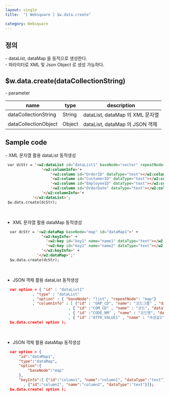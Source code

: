 ```yaml
---
layout: single
title:  "[ Websquare ] $w.data.create"

category: Websquare
---
```



<h2>정의</h2>
- dataList, dataMap 을 동적으로 생성한다.<br>
- 파라미터로 XML 및 Json Object 로 생성 가능하다.

<h2>$w.data.create(dataCollectionString)</h2>
- parameter

|<center>name<center>|<center>type<center>|<center>description<center>|
|---|---|---|
|dataCollectionString|String|dataList, dataMap 의 XML 문자열|
|dataCollectionObject|Object|dataList, dataMap 의 JSON 객체|

<h2>Sample code</h2>
- XML 문자열 활용 dataList 동적생성

```html
 var dcStr = '<w2:dataList id="dataList1" baseNode="vector" repeatNode="item" valueNode=""> '+ 
                '<w2:columnInfo>'+ 
                    '<w2:column id="OrderID" dataType="text"></w2:column>'+ 
                    '<w2:column id="CustomerID" dataType="text"></w2:column>'+ 
                    '<w2:column id="EmployeeID" dataType="text"></w2:column>'+ 
                    '<w2:column id="OrderDate" dataType="text"></w2:column>'+ 
                '</w2:columnInfo>'+ 
            '</w2:dataList>'; 
 $w.data.create(dcStr); 
```
<br>

- XML 문자열 활용 dataMap 동적생성

```html
  var dcStr = '<w2:dataMap baseNode="map" id="dataMap1">' + 
                '<w2:keyInfo>' + 
                  '<w2:key id="key1" name="name1" dataType="text"></w2:key>' + 
                  '<w2:key id="key2" name="name2" dataType="text"></w2:key>' + 
                '</w2:keyInfo>' + 
              '</w2:dataMap>';' 
  $w.data.create(dcStr); 
```
<br>

- JSON 객체 활용 dataList 동적생성

```json
  var option = { "id" : "dataList1" 
            , "type" : "dataList" 
            , "option" : { "baseNode": "list", "repeatNode": "map"} 
            , "columnInfo" : [ {"id" : "GRP_CD", "name": "코드그룹" , "dataType" :"text" } 
                            , { "id" :"COM_CD" , "name" : "코드", "dataType" :"text" } 
                            , { "id" :"CODE_NM" , "name" : "코드명", "dataType" :"text" } 
                            , { "id" :"ATTR_VALUE1" , "name" : "속성값1", "dataType" :"text" } ] }; 
  $w.data.create( option ); 
```
<br>

- JSON 객체 활용 dataMap 동적생성

```json
  var option = { 
      "id":"dataMap1", 
      "type":"dataMap", 
      "option":{ 
          "baseNode":"map" 
      }, 
      "keyInfo":[ {"id":"column1", "name":"column1", "dataType":"text"} 
        , {"id":"column2", "name":"column2", "dataType":"text"}]}; 
  $w.data.create( option );
```